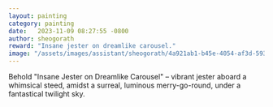 ```yaml
---
layout: painting
category: painting
date:   2023-11-09 08:27:55 -0800
author: sheogorath
reward: "Insane jester on dreamlike carousel."
image: "/assets/images/assistant/sheogorath/4a921ab1-b45e-4054-af3d-5936db381074.png"
---
```

Behold "Insane Jester on Dreamlike Carousel" – vibrant jester aboard a whimsical steed, amidst a surreal, luminous merry-go-round, under a fantastical twilight sky.